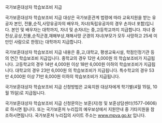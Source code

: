 국가보훈대상자 학습보조비 지급


국가보훈대상자 학습보조비 지급 대상은 국가보훈관계 법령에 따라 교육지원을 받는 유공자 본인, 전몰,순직,사망유공자의 배우자, 자녀(독립유공자의 경우 손자녀 포함)입니다. 본인 및 배우자는 대학까지, 자녀 및 손자녀는 중,고등학교까지 지급합니다. 자녀 중 전상,공상,전몰,순직군경,재해부상,재해사망 군경의 자녀(부모가 모두 사망하고 25세 미만인 사람으로 한정)는 대학까지 지급합니다.


국가보훈대상자 학습보조비 지급 내용은 중,고,대학교, 평생교육시설, 학점인정기관 등의 연간 학습보조비 지급입니다.
중학교의 경우 12만 4,000원 의 학습보조비가 지급됩니다.
고등학교의 경우 14만 4,000원 이상 18만 6,000원 이하의 학습보조비가 지급됩니다.
대학교의 경우 23만 6,000원 의 학습보조비가 지급됩니다.
특수학교의 경우 53만 4,000원 이상 71만 8,000원 이하의 학습보조비가 지급됩니다.


국가보훈대상자 학습보조비 지급 신청방법은 교육지원 대상자에게 학기별(4월 15일, 10월 15일)로 지급됩니다.


국가보훈대상자 학습보조비 지급 신청문의는 보훈(지)청 및 보훈상담센터(1577-0606)로 하시면 됩니다.
또는 국가보훈처 누리집의 예우보상에서 지원안내 중 기타지원을 참조하시면됩니다.
국가보훈처 누리집의 사이트 주소는 www.mpva.go.kr 입니다.